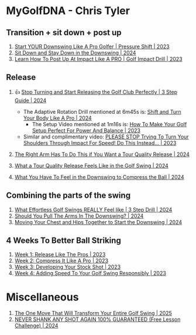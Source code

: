 # MyGolfDNA - Chris Tyler

## Transition + sit down + post up

1. [Start YOUR Downswing Like A Pro Golfer | Pressure Shift | 2023](https://www.youtube.com/watch?v=3CjnrdAqvi0)
1. [Sit Down and Stay Down in the Downswing | 2024](https://www.youtube.com/watch?v=N6OkM2gJ048)
1. [Learn How To Post Up At Impact Like A PRO | Golf Impact Drill | 2023](https://www.youtube.com/watch?v=2Fl30Oy3yks)


## Release

1. :thumbsup: [Stop Turning and Start Releasing the Golf Club Perfectly | 3 Step Guide | 2024](https://www.youtube.com/watch?v=2M5W_L_Icuc)
   - The Adaptive Rotation Drill mentioned at 6m45s is:
     [Shift and Turn Your Body Like A Pro | 2024](https://www.youtube.com/watch?v=3xDn-Ao0eGY)
     * The Setup Video mentioned at 1m16s is:
       [How To Make Your Golf Setup Perfect For Power And Balance | 2023](https://www.youtube.com/watch?v=LfkqfLFKSPs)
   - Similar and complimentary video: [PLEASE STOP Trying To Turn Your Shoulders Through Impact For Speed! Do This Instead... | 2023](https://www.youtube.com/watch?v=dE40ZrQaVNc)

1. [The Right Arm Has To Do This if You Want a Tour Quality Release | 2024](https://www.youtube.com/watch?v=UZlitju4Ayg)
1. [What a Tour Quality Release Feels Like in the Golf Swing | 2024](https://www.youtube.com/watch?v=14pEKTqgnPM)
1. [What You Have To Feel in the Downswing to Compress the Ball | 2024](https://www.youtube.com/watch?v=dz8jSaD3g80)


## Combining the parts of the swing

1. [What Effortless Golf Swings REALLY Feel like | 3 Step Drill | 2024](https://www.youtube.com/watch?v=ErOVBuOdYEo)
1. [Should You Pull The Arms In The Downswing? | 2024](https://www.youtube.com/watch?v=XwfmpnBo3p0)
1. [Moving Your Chest and Hips Together to Start the Downswing | 2024](https://www.youtube.com/watch?v=PfMQO9drQyc)


## 4 Weeks To Better Ball Striking

1. [Week 1: Release Like The Pros | 2023](https://www.youtube.com/watch?v=iubahjQFb6E)
1. [Week 2: Compress It Like A Pro | 2023](https://www.youtube.com/watch?v=jEHfAvvjilU)
1. [Week 3: Developing Your Stock Shot | 2023](https://www.youtube.com/watch?v=FM41-Z0WHvQ)
1. [Week 4: Adding Speed To Your Golf Swing Responsibly | 2023](https://www.youtube.com/watch?v=5RcUq_YM2og)


# Miscellaneous

1. [The One Move That Will Transform Your Entire Golf Swing | 2025](https://www.youtube.com/watch?v=tJJvh9v_AEE)
1. [NEVER SHANK ANY SHOT AGAIN 100% GUARANTEED (Free Lesson Challenge) | 2024](https://www.youtube.com/watch?v=AmtHA4tMb3k)

